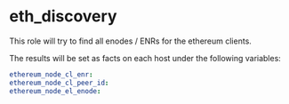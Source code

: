 # eth_discovery

This role will try to find all enodes / ENRs for the ethereum clients.

The results will be set as facts on each host under the following variables:

```yaml
ethereum_node_cl_enr:
ethereum_node_cl_peer_id:
ethereum_node_el_enode:
```
